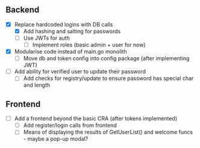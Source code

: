 ## Backend

- [x] Replace hardcoded logins with DB calls
  - [x] Add hashing and salting for passwords
  - [ ] Use JWTs for auth
    - [ ] Implement roles (basic admin + user for now)
- [x] Modularise code instead of main.go monolith
  - [ ] Move db and token config into config package (after implementing JWT)
- [ ] Add ability for verified user to update their password
  - [ ] Add checks for registry/update to ensure password has special char and length

## Frontend

- [ ] Add a frontend beyond the basic CRA (after tokens implemented)
  - [ ] Add register/login calls from frontend
  - [ ] Means of displaying the results of GetUserList() and welcome funcs - maybe a pop-up modal?
